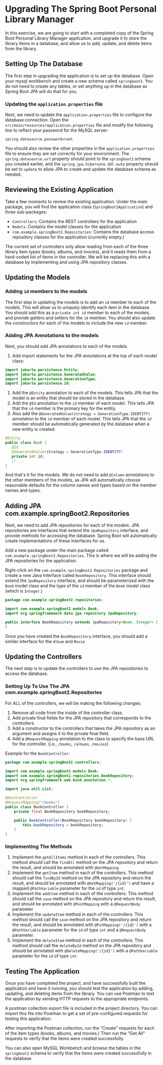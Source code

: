 # Upgrading The Spring Boot Personal Library Manager

In this exercise, we are going to start with a completed copy of the Spring Boot Personal Library Manager application,
and upgrade it to store the library items in a database, and allow us to add, update, and delete items from the library.

## Setting Up The Database

The first step in upgrading the application is to set up the database.  Open your mysql workbench and create a new schema
called `springboot2`.  You do not need to create any tables, or set anything up in the database as Spring Boot JPA will
do that for you.

### Updating the `application.properties` file

Next, we need to update the `application.properties` file to configure the database connection.  Open the
`src/main/resources/application.properties` file and modify the following line to reflect your password for the MySQL
server:

```properties
spring.datasource.password=root
```

You should also review the other properties in the `application.properties` file to ensure they are set correctly for your
environment.  The `spring.datasource.url` property should point to the `springboot2` schema you created earlier, and
the `spring.jpa.hibernate.ddl-auto` property should be set to `update` to allow JPA to create and update the database
schema as needed.

## Reviewing the Existing Application

Take a few moments to review the existing application.  Under the main package, you will find the application class
(`SpringBoot2Application`) and three sub-packages:

- `Controllers`: Contains the REST controllers for the application
- `Models`: Contains the model classes for the application
- `com.example.springBoot2.Repositories`: Contains the database access repository classes for the application (currently empty.)

The current set of controllers only allow reading from each of the three library item types (books, albums, and movies),
and it reads them from a hard-coded list of items in the controller.  We will be replacing this with a database by
implementing and using JPA repository classes.

## Updating the Models

### Adding `id` members to the models

The first step in updating the models is to add an `id` member to each of the models.  This will allow us to uniquely
identify each item in the database.  You should add this as a `private int id` member to each of the models, and provide
getters and setters for the `id` member.  You should also update the constructors for each of the models to include the
new `id` member.

### Adding JPA Annotations to the models

Next, you should add JPA annotations to each of the models.

1. Add import statements for the JPA annotations at the top of each model class:

```java
import jakarta.persistence.Entity;
import jakarta.persistence.GeneratedValue;
import jakarta.persistence.GenerationType;
import jakarta.persistence.Id;
```

1. Add the `@Entity` annotation to each of the models.  This tells JPA that the model is an entity that should be
   stored in the database.
2. Add the `@Id` annotation to the `id` member of each model.  This tells JPA that the `id` member is the primary key
   for the entity.
3. Also add the `@GeneratedValue(strategy = GenerationType.IDENTITY)` annotation to the `id` member of each model.
   This tells JPA that the `id` member should be automatically generated by the database when a new entity is created.

```java
@Entity
public class Book {
   @Id
   @GeneratedValue(strategy = GenerationType.IDENTITY)
   private int id;
   // ...
}
```

And that's it for the models.  We do not need to add `@Column` annotations to the other members of the models, as JPA
will automatically choose reasonable defaults for the column names and types based on the member names and types.

## Adding JPA com.example.springBoot2.Repositories

Next, we need to add JPA repositories for each of the models.  JPA repositories are interfaces that extend the
`JpaRepository` interface, and provide methods for accessing the database.  Spring Boot will automatically create
implementations of these interfaces for us.

Add a new package under the main package called `com.example.springBoot2.Repositories`.  This is where we will be adding the JPA
repositories for the application.

Right-click on the `com.example.springBoot2.Repositories` package and create a new Java Interface called `BookRepository`.  This interface
should extend the `JpaRepository` interface, and should be parameterized with the `Book` model class and the type of
the `id` member of the `Book` model class (which is `Integer`.)

```java
package com.example.springBoot2.repositories;

import com.example.springBoot2.models.Book;
import org.springframework.data.jpa.repository.JpaRepository;

public interface BookRepository extends JpaRepository<Book, Integer> {
}
```

Once you have created the `BookRepository` interface, you should add a similar interface for the `Album` and `Movie`

## Updating the Controllers

The next step is to update the controllers to use the JPA repositories to access the database.

### Setting Up To Use The JPA com.example.springBoot2.Repositories

For ALL of the controllers, we will be making the following changes:

1. Remove all code from the inside of the controller class.
2. Add private final fields for the JPA repository that corresponds to the controllers.
3. Add a constructor to the controllers that takes the JPA repository as an argument and assigns it to the private
   final field.
4. Add a `@RequestMapping` annotation to the class to specify the base URL for the controller.
   (i.e., `/books`, `/albums`, `/movies`)

Example for the `BookController`:

```java
package com.example.springBoot2.controllers;

import com.example.springBoot2.models.Book;
import com.example.springBoot2.repositories.BookRepository;
import org.springframework.web.bind.annotation.*;

import java.util.List;

@RestController
@RequestMapping("/books")
public class BookController {
    private final BookRepository bookRepository;

    public BookController(BookRepository bookRepository) {
        this.bookRepository = bookRepository;
    }
}

```

### Implementing The Methods

1. Implement the `getAllItems` method in each of the controllers.  This method should call the `findAll` method on the
   JPA repository and return the result, and should be annotated with `@GetMapping`
2. Implement the `getItem` method in each of the controllers.  This method should call the `findById` method on the
   JPA repository and return the result, and should be annotated with `@GetMapping('/{id}')` and have a mapped
   `@PathVariable` parameter for the `id` of type `int`.
3. Implement the `addItem` method in each of the controllers.  This method should call the `save` method on the
   JPA repository and return the result, and should be annotated with `@PostMapping` with a `@RequestBody` parameter
4. Implement the `updateItem` method in each of the controllers.  This method should call the `save` method on the
   JPA repository and return the result, and should be annotated with `@PutMapping('/{id}')` with a `@PathVariable`
   parameter for the `id` of type `int` and a `@RequestBody` parameter.
5. Implement the `deleteItem` method in each of the controllers.  This method should call the `deleteById` method on the
   JPA repository and should be annotated with `@DeleteMapping('/{id}')` with a `@PathVariable` parameter for the `id`
   of type `int`.

## Testing The Application

Once you have completed the project, and have successfully built the application and have it running, you should test
the application by adding, updating, and deleting items from the library.  You can use Postman to test the application
by sending HTTP requests to the appropriate endpoints.

A postman collection export file is included in the project directory.  You can import this file into Postman to get
a set of pre-configured requests for testing this application.

After importing the Postman collection, run the "Create" requests for each of the item types (books, albums, and movies.)
Then run the "Get All" requests to verify that the items were created successfully.

You can also open MySQL Workbench and browse the tables in the `springboot2` schema to verify that the items were
created successfully in the database.